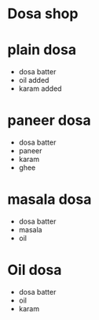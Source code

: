 # Dosa shop

# plain dosa
* dosa batter
* oil added
* karam added

# paneer dosa
* dosa batter
* paneer
* karam
* ghee

# masala dosa
* dosa batter
* masala
* oil

# Oil dosa
* dosa batter
* oil
* karam